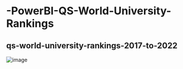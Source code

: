 # -PowerBI-QS-World-University-Rankings

## qs-world-university-rankings-2017-to-2022

![image](https://user-images.githubusercontent.com/56892540/145441903-7a5808ff-a0cf-42ca-93a6-cdab3f31ca4b.png)
